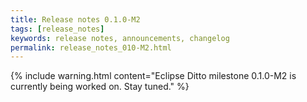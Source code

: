 ```yaml
---
title: Release notes 0.1.0-M2
tags: [release_notes]
keywords: release notes, announcements, changelog
permalink: release_notes_010-M2.html
---
```


{% include warning.html content="Eclipse Ditto milestone 0.1.0-M2 is currently being worked on. Stay tuned." %}
